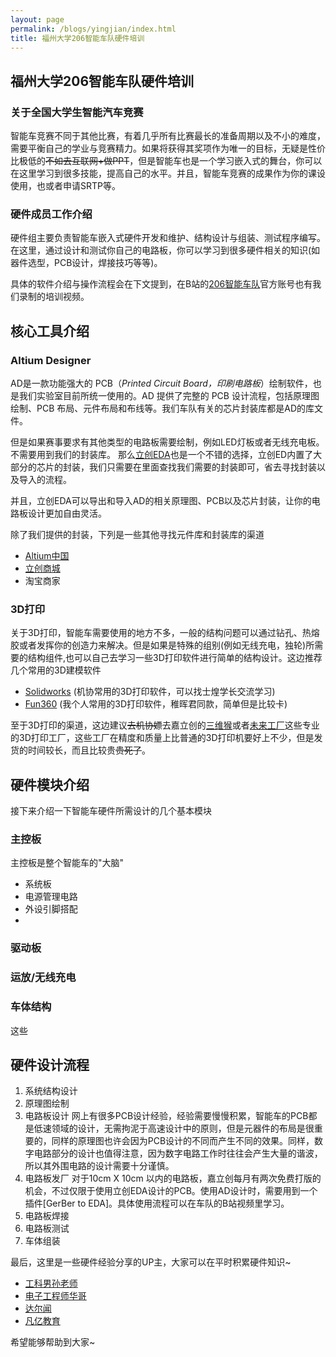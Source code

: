 ```yaml
---
layout: page
permalink: /blogs/yingjian/index.html
title: 福州大学206智能车队硬件培训
---
```


## 福州大学206智能车队硬件培训

### 关于全国大学生智能汽车竞赛

智能车竞赛不同于其他比赛，有着几乎所有比赛最长的准备周期以及不小的难度，需要平衡自己的学业与竞赛精力。如果将获得其奖项作为唯一的目标，无疑是性价比极低的~~不如去互联网+做PPT~~，但是智能车也是一个学习嵌入式的舞台，你可以在这里学习到很多技能，提高自己的水平。并且，智能车竞赛的成果作为你的课设使用，也或者申请SRTP等。

### 硬件成员工作介绍

硬件组主要负责智能车嵌入式硬件开发和维护、结构设计与组装、测试程序编写。在这里，通过设计和测试你自己的电路板，你可以学习到很多硬件相关的知识(如器件选型，PCB设计，焊接技巧等等)。

具体的软件介绍与操作流程会在下文提到，在B站的[206智能车队](https://space.bilibili.com/3461573251172869?spm_id_from=333.337.0.0)官方账号也有我们录制的培训视频。

## 核心工具介绍

### Altium Designer ##

AD是一款功能强大的 PCB（*Printed Circuit Board，印刷电路板*）绘制软件，也是我们实验室目前所统一使用的。AD 提供了完整的 PCB 设计流程，包括原理图绘制、PCB 布局、元件布局和布线等。我们车队有关的芯片封装库都是AD的库文件。

但是如果赛事要求有其他类型的电路板需要绘制，例如LED灯板或者无线充电板。不需要用到我们的封装库。
那么[立创EDA](https://lceda.cn/)也是一个不错的选择，立创ED内置了大部分的芯片的封装，我们只需要在里面查找我们需要的封装即可，省去寻找封装以及导入的流程。

并且，立创EDA可以导出和导入AD的相关原理图、PCB以及芯片封装，让你的电路板设计更加自由灵活。

除了我们提供的封装，下列是一些其他寻找元件库和封装库的渠道

- [Altium中国](https://www.altium.com.cn/)
- [立创商城](https://www.szlcsc.com/)
- 淘宝商家

### 3D打印 ##

关于3D打印，智能车需要使用的地方不多，一般的结构问题可以通过钻孔、热熔胶或者发挥你的创造力来解决。但是如果是特殊的组别(例如无线充电，独轮)所需要的结构组件,也可以自己去学习一些3D打印软件进行简单的结构设计。这边推荐几个常用的3D建模软件

- [Solidworks](https://www.altium.com.cn/) (机协常用的3D打印软件，可以找士煌学长交流学习)
- [Fun360](https://www.szlcsc.com/)  (我个人常用的3D打印软件，稚晖君同款，简单但是比较卡)

至于3D打印的渠道，这边建议~~去机协嫖~~去嘉立创的[三维猴](https://www.sanweihou.com/)或者[未来工厂](https://www.wenext.cn/)这些专业的3D打印工厂，这些工厂在精度和质量上比普通的3D打印机要好上不少，但是发货的时间较长，而且比较贵~~贵死了~~。

## 硬件模块介绍

接下来介绍一下智能车硬件所需设计的几个基本模块

### 主控板

主控板是整个智能车的"大脑"

- 系统板
- 电源管理电路
- 外设引脚搭配
- 

### 驱动板

### 运放/无线充电

### 车体结构<!-- 热熔胶，焊台，热风枪，钻孔机等的使用-->
这些

## 硬件设计流程

1. 系统结构设计
2. 原理图绘制
3. 电路板设计
网上有很多PCB设计经验，经验需要慢慢积累，智能车的PCB都是低速领域的设计，无需拘泥于高速设计中的原则，但是元器件的布局是很重要的，同样的原理图也许会因为PCB设计的不同而产生不同的效果。同样，数字电路部分的设计也值得注意，因为数字电路工作时往往会产生大量的谐波，所以其外围电路的设计需要十分谨慎。 
4. 电路板发厂
对于10cm X 10cm 以内的电路板，嘉立创每月有两次免费打版的机会，不过仅限于使用立创EDA设计的PCB。使用AD设计时，需要用到一个插件[GerBer to EDA]。具体使用流程可以在车队的B站视频里学习。
5. 电路板焊接
6. 电路板测试
7. 车体组装

最后，这里是一些硬件经验分享的UP主，大家可以在平时积累硬件知识~
- [工科男孙老师](https://space.bilibili.com/43584648?spm_id_from=333.337.0.0)
- [电子工程师华哥](https://space.bilibili.com/677486623?spm_id_from=333.337.0.0)
- [达尔闻](https://space.bilibili.com/430777205?spm_id_from=333.337.0.0)
- [凡亿教育](https://space.bilibili.com/11979252)

希望能够帮助到大家~

